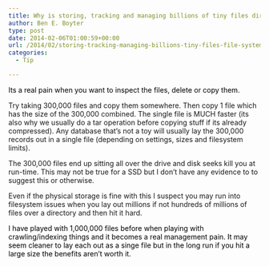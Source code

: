 ```yaml
---
title: Why is storing, tracking and managing billions of tiny files directly on a file system a nightmare?
author: Ben E. Boyter
type: post
date: 2014-02-06T01:00:59+00:00
url: /2014/02/storing-tracking-managing-billions-tiny-files-file-system-nightmare/
categories:
  - Tip

---
```

<span style="color: #000000;"><span style="color: #000000;">Its a real pain when you want to inspect the files, delete or copy them.</span></span>

Try taking 300,000 files and copy them somewhere. Then copy 1 file which has the size of the 300,000 combined. The single file is MUCH faster (its also why we usually do a tar operation before copying stuff if its already compressed). Any database that&#8217;s not a toy will usually lay the 300,000 records out in a single file (depending on settings, sizes and filesystem limits).

The 300,000 files end up sitting all over the drive and disk seeks kill you at run-time. This may not be true for a SSD but I don&#8217;t have any evidence to to suggest this or otherwise.

Even if the physical storage is fine with this I suspect you may run into filesystem issues when you lay out millions if not hundreds of millions of files over a directory and then hit it hard.

<span style="color: #000000;">I have played with 1,000,000 files before when playing with crawling/indexing things and it becomes a real management pain. It may seem cleaner to lay each out as a singe file but in the long run if you hit a large size the benefits aren&#8217;t worth it.</span>